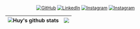<p align="center">
    <a href="https://github.com/huynggg" target="_blank"><img alt="GitHub" src="https://img.shields.io/badge/GitHub-100000?style=for-the-badge&logo=github&logoColor=white"></a>
    <a href="https://www.linkedin.com/in/huyanhnguyen95" target="_blank"><img alt="LinkedIn" src="https://img.shields.io/badge/LinkedIn-0077B5?style=for-the-badge&logo=linkedin&logoColor=white"></a>
    <a href="https://www.instagram.com/itshuyngggg/" target="_blank"><img alt="Instagram" src="https://img.shields.io/badge/Instagram-E4405F?style=for-the-badge&logo=instagram&logoColor=white"></a>
    <a href="mailto:huyanguyen3695@gmail.com" target="_blank"><img alt="Instagram" src="https://img.shields.io/badge/Gmail-D14836?style=for-the-badge&logo=gmail&logoColor=white"></a>
</p>

| <img align="center" src="https://github-readme-stats.vercel.app/api?username=huynggg&show_icons=true&include_all_commits=true&theme=buefy&hide_border=true" alt="Huy's github stats" /> | <img align="center" src="https://github-readme-stats.vercel.app/api/top-langs/?username=huynggg&layout=compact&langs_count=6&theme=buefy&hide_border=true" /> |
| ------------- | ------------- |

